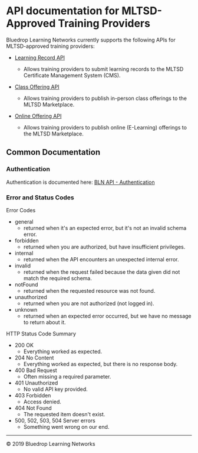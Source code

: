 # API documentation for MLTSD-Approved Training Providers

Bluedrop Learning Networks currently supports the following APIs for MLTSD-approved training providers:

 - [Learning Record API](./learning-record-api)
	 - Allows training providers to submit learning records to the MLTSD Certificate Management System (CMS).

 - [Class Offering API](./class-offering-api)
	 - Allows training providers to publish in-person class offerings to the MLTSD Marketplace.

 - [Online Offering API](./online-offering-api)

	 - Allows training providers to publish online (E-Learning) offerings to the MLTSD Marketplace.

## Common Documentation

### Authentication

Authentication is documented here: 
[BLN API - Authentication](https://bluedrop360apiv2network.docs.apiary.io/#introduction/authentication)

### Error and Status Codes

Error Codes

- general 
	- returned when it's an expected error, but it's not an invalid schema error.
- forbidden
	- returned when you are authorized, but have insufficient privileges.
- internal 
	- returned when the API encounters an unexpected internal error.
- invalid
	-	returned when the request failed because the data given did not match the required schema.
- notFound
	- returned when the requested resource was not found.
- unauthorized
	- returned when you are not authorized (not logged in).
- unknown
	- returned when an expected error occurred, but we have no message to return about it.

HTTP Status Code Summary

- 200 OK
	- Everything worked as expected.
- 204 No Content
	- Everything worked as expected, but there is no response body.
- 400 Bad Request
	- Often missing a required parameter.
- 401 Unauthorized  
	- No valid API key provided.
- 403 Forbidden  
	- Access denied.
- 404 Not Found  
	- The requested item doesn't exist.
- 500, 502, 503, 504 Server errors
	- Something went wrong on our end.

---
&copy; 2019 Bluedrop Learning Networks

